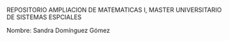 REPOSITORIO AMPLIACION DE MATEMATICAS I, 
MASTER UNIVERSITARIO DE SISTEMAS ESPCIALES

Nombre: Sandra Domínguez Gómez